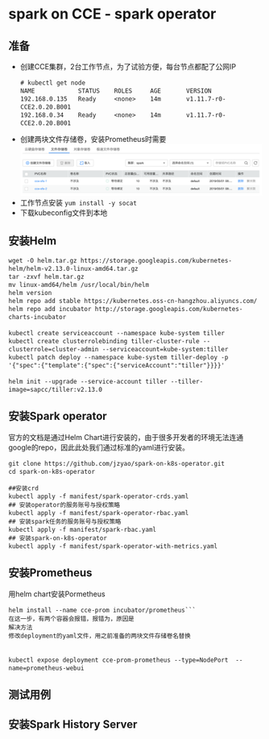 # spark on CCE - spark operator

## 准备
- 创建CCE集群，2台工作节点，为了试验方便，每台节点都配了公网IP
  ```
  # kubectl get node
  NAME            STATUS    ROLES     AGE       VERSION
  192.168.0.135   Ready     <none>    14m       v1.11.7-r0-CCE2.0.20.B001
  192.168.0.34    Ready     <none>    14m       v1.11.7-r0-CCE2.0.20.B001
  ```
- 创建两块文件存储卷，安装Prometheus时需要
   ![sfs](/pic/sfs.png?raw=true "sfs")
- 工作节点安装 `yum install -y socat`
- 下载kubeconfig文件到本地





## 安装Helm
```
wget -O helm.tar.gz https://storage.googleapis.com/kubernetes-helm/helm-v2.13.0-linux-amd64.tar.gz
tar -zxvf helm.tar.gz
mv linux-amd64/helm /usr/local/bin/helm
helm version
helm repo add stable https://kubernetes.oss-cn-hangzhou.aliyuncs.com/
helm repo add incubator http://storage.googleapis.com/kubernetes-charts-incubator

kubectl create serviceaccount --namespace kube-system tiller
kubectl create clusterrolebinding tiller-cluster-rule --clusterrole=cluster-admin --serviceaccount=kube-system:tiller
kubectl patch deploy --namespace kube-system tiller-deploy -p '{"spec":{"template":{"spec":{"serviceAccount":"tiller"}}}}'

helm init --upgrade --service-account tiller --tiller-image=sapcc/tiller:v2.13.0
```

## 安装Spark operator
官方的文档是通过Helm Chart进行安装的，由于很多开发者的环境无法连通google的repo，因此此处我们通过标准的yaml进行安装。
```
git clone https://github.com/jzyao/spark-on-k8s-operator.git
cd spark-on-k8s-operator

##安装crd
kubectl apply -f manifest/spark-operator-crds.yaml 
## 安装operator的服务账号与授权策略
kubectl apply -f manifest/spark-operator-rbac.yaml 
## 安装spark任务的服务账号与授权策略
kubectl apply -f manifest/spark-rbac.yaml 
## 安装spark-on-k8s-operator 
kubectl apply -f manifest/spark-operator-with-metrics.yaml
```


##  安装Prometheus
用helm chart安装Pormetheus
```
helm install --name cce-prom incubator/prometheus```
在这一步，有两个容器会报错，报错为，原因是
解决方法
修改deployment的yaml文件，用之前准备的两块文件存储卷名替换


kubectl expose deployment cce-prom-prometheus --type=NodePort  --name=prometheus-webui
```
## 测试用例

## 安装Spark History Server

